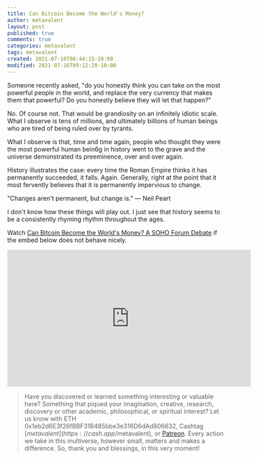 ```yaml
---
title: Can Bitcoin Become the World's Money?
author: metavalent
layout: post
published: true
comments: true
categories: metavalent
tags: metavalent
created: 2021-07-16T08:44:15-10:00
modified: 2021-07-16T09:12:20-10:00
---
```


Someone recently asked, "do you honestly think you can take on the most powerful people in the world, and replace the very currency that makes them that powerful? Do you honestly believe they will let that happen?"

No. Of course not. That would be grandiosity on an infinitely idiotic scale. What I observe is tens of millions, and ultimately billions of human beings who are tired of being ruled over by tyrants.

What I observe is that, time and time again, people who thought they were the most powerful human bein6g in history went to the grave and the universe demonstrated its preeminence, over and over again.

History illustrates the case: every time the Roman Empire thinks it has permanently succeeded, it falls. Again. Generally, right at the point that it most fervently believes that it is permanently impervious to change.

"Changes aren't permanent, but change is." &mdash; Neil Peart

I don't know how these things will play out. I just see that history seems to be a consistently rhyming rhythm throughout the ages.

Watch [Can Bitcoin Become the World's Money? A SOHO Forum Debate](https://youtu.be/Ky7lB_tKVz0) if the embed below does not behave nicely. 

<div class="embed-container"><iframe loading="lazy" width="560" height="315" src="https://www.youtube.com/embed/Ky7lB_tKVz0" title="YouTube video player" frameborder="0" allow="accelerometer; autoplay; clipboard-write; encrypted-media; gyroscope; picture-in-picture" allowfullscreen></iframe></div>

> Have you discovered or learned something interesting or valuable here? Something that piqued your imagination, creative, research, discovery or other academic, philosophical, or spiritual interest? Let us know with ETH 0x1eb2d6E3f26fBBF31B485bbe3e316D6dAd806632, Cashtag [$metavalent](https://cash.app/$metavalent), or [Patreon](https://patreon.com/metavalent). Every action we take in this multiverse, however small, matters and makes a difference. So, thank you and blessings, in this very moment!


